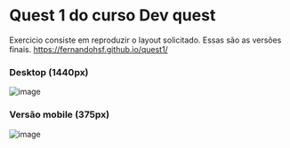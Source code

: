 # Quest 1 do curso Dev quest
Exercicio consiste em reproduzir o layout solicitado. Essas são as versões finais. 
https://fernandohsf.github.io/quest1/
### Desktop (1440px)
![image](https://user-images.githubusercontent.com/17659168/219399827-56f98631-96c8-4b31-b44e-fa6ff8e0b781.png)
### Versão mobile (375px)
![image](https://user-images.githubusercontent.com/17659168/219400165-2f407fca-96aa-4bd6-9947-58976e01a289.png)


